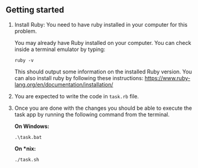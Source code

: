 ## Getting started

1. Install Ruby: You need to have ruby installed in your computer for this problem.

   You may already have Ruby installed on your computer. You can check inside a terminal emulator by typing:

   ```
   ruby -v
   ```

   This should output some information on the installed Ruby version.
   You can also install ruby by following these instructions: https://www.ruby-lang.org/en/documentation/installation/

2. You are expected to write the code in `task.rb` file.

3. Once you are done with the changes you should be able to execute the task app by running the following command from the terminal.

   **On Windows:**

   ```
   .\task.bat
   ```

   **On \*nix:**

   ```
   ./task.sh
   ```
